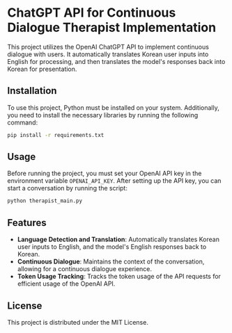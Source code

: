 #  ChatGPT API for Continuous Dialogue Therapist Implementation

This project utilizes the OpenAI ChatGPT API to implement continuous dialogue with users. It automatically translates Korean user inputs into English for processing, and then translates the model's responses back into Korean for presentation.

## Installation

To use this project, Python must be installed on your system. Additionally, you need to install the necessary libraries by running the following command:

```bash
pip install -r requirements.txt
```

## Usage

Before running the project, you must set your OpenAI API key in the environment variable `OPENAI_API_KEY`. After setting up the API key, you can start a conversation by running the script:

```bash
python therapist_main.py
```

## Features

- **Language Detection and Translation**: Automatically translates Korean user inputs to English, and the model's English responses back to Korean.
- **Continuous Dialogue**: Maintains the context of the conversation, allowing for a continuous dialogue experience.
- **Token Usage Tracking**: Tracks the token usage of the API requests for efficient usage of the OpenAI API.

## License

This project is distributed under the MIT License.
